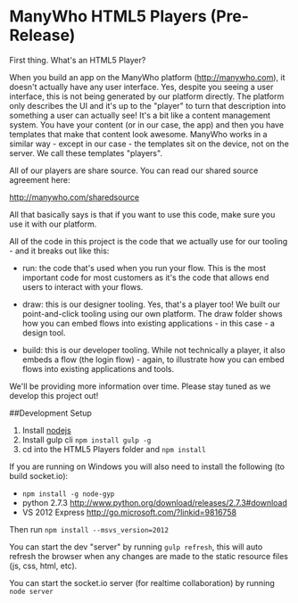 ManyWho HTML5 Players (Pre-Release)
===================================

First thing. What's an HTML5 Player?

When you build an app on the ManyWho platform (http://manywho.com), it doesn't actually have any user interface. Yes, despite you seeing a user interface, this is not being generated by our platform directly.  The platform only describes the UI and it's up to the "player" to turn that description into something a user can actually see!  It's a bit like a content management system.  You have your content (or in our case, the app) and then you have templates that make that content look awesome.  ManyWho works in a similar way - except in our case - the templates sit on the device, not on the server.  We call these templates "players".

All of our players are share source.  You can read our shared source agreement here:

http://manywho.com/sharedsource

All that basically says is that if you want to use this code, make sure you use it with our platform.

All of the code in this project is the code that we actually use for our tooling - and it breaks out like this:

- run: the code that's used when you run your flow. This is the most important code for most customers as it's the code that allows end users to interact with your flows.

- draw: this is our designer tooling.  Yes, that's a player too! We built our point-and-click tooling using our own platform. The draw folder shows how you can embed flows into existing applications - in this case - a design tool.

- build: this is our developer tooling.  While not technically a player, it also embeds a flow (the login flow) - again, to illustrate how you can embed flows into existing applications and tools.

We'll be providing more information over time.  Please stay tuned as we develop this project out!

##Development Setup
1. Install [nodejs](http://nodejs.org/)
2. Install gulp cli `npm install gulp -g`
3. cd into the HTML5 Players folder and `npm install`

If you are running on Windows you will also need to install the following (to build socket.io):

- `npm install -g node-gyp`
- python 2.7.3 http://www.python.org/download/releases/2.7.3#download
- VS 2012 Express http://go.microsoft.com/?linkid=9816758

Then run `npm install --msvs_version=2012`

You can start the dev "server" by running `gulp refresh`, this will auto refresh the browser when any changes are made to the static resource files (js, css, html, etc).

You can start the socket.io server (for realtime collaboration) by running `node server`
